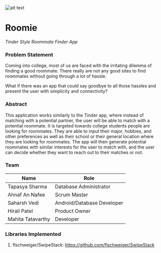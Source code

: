 ![alt text](https://travis-ci.org/ahnafnafee/RoomiePrototype.svg?branch=master)

# **Roomie**

*Tinder Style Roommate Finder App*

### Problem Statement

Coming into college, most of us are faced with the irritating dilemma of finding a good roommate. There really are not any good sites to find roommates without going through a lot of hassle. 

What if there was an app that could say goodbye to all those hassles and present the user with simplicity and connectivity?

### Abstract

This application works similarly to the Tinder app, where instead of matching with a potential partner, the user will be able to match with a potential roommate. It is targeted towards college students people are looking for roommates. They are able to input their major, hobbies, and other preferences as well as their school or their general location where they are looking for roommates. The app will then generate potential roommates with similar interests for the user to match with, and the user can decide whether they want to reach out to their matches or not. 

### Team

| Name              | Role                       |
| ----------------- | -------------------------- |
| Tapasya Sharma    | Database Administrator     |
| Ahnaf An Nafee    | Scrum Master               |
| Saharsh Vedi      | Android/Database Developer |
| Hirali Patel      | Product Owner              |
| Mahita Tatavarthy | Developer                  |

### Libraries Implemented

1. flschweiger/SwipeStack: <https://github.com/flschweiger/SwipeStack>

